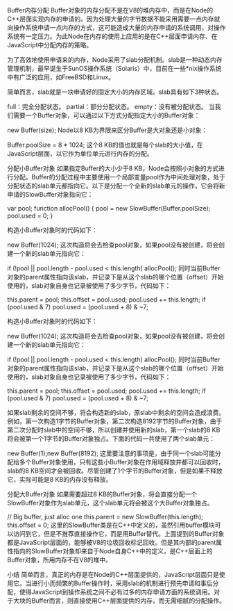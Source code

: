 Buffer内存分配
Buffer对象的内存分配不是在V8的堆内存中，而是在Node的C++层面实现内存的申请的。因为处理大量的字节数据不能采用需要一点内存就向操作系统申请一点内存的方式，这可能造成大量的内存申请的系统调用，对操作系统有一定压力。为此Node在内存的使用上应用的是在C++层面申请内存、在JavaScript中分配内存的策略。

为了高效地使用申请来的内存，Node采用了slab分配机制。slab是一种动态内存管理机制，最早诞生于SunOS操作系统（Solaris）中，目前在一些*nix操作系统中有广泛的应用，如FreeBSD和Linux。

简单而言，slab就是一块申请好的固定大小的内存区域。slab具有如下3种状态。

full：完全分配状态。
partial：部分分配状态。
empty：没有被分配状态。
当我们需要一个Buffer对象，可以通过以下方式分配指定大小的Buffer对象：

new Buffer(size);
Node以8 KB为界限来区分Buffer是大对象还是小对象：

Buffer.poolSize = 8 * 1024;
这个8 KB的值也就是每个slab的大小值，在JavaScript层面，以它作为单位单元进行内存的分配。

分配小Buffer对象
如果指定Buffer的大小少于8 KB，Node会按照小对象的方式进行分配。Buffer的分配过程中主要使用一个局部变量pool作为中间处理对象，处于分配状态的slab单元都指向它。以下是分配一个全新的slab单元的操作，它会将新申请的SlowBuffer对象指向它：

var pool;
function allocPool() {
  pool = new SlowBuffer(Buffer.poolSize); 
  pool.used = 0;
}



构造小Buffer对象时的代码如下：

new Buffer(1024);
这次构造将会去检查pool对象，如果pool没有被创建，将会创建一个新的slab单元指向它：

if (!pool || pool.length - pool.used < this.length) allocPool();
同时当前Buffer对象的parent属性指向该slab，并记录下是从这个slab的哪个位置（offset）开始使用的，slab对象自身也记录被使用了多少字节，代码如下：

this.parent = pool;
this.offset = pool.used;
pool.used += this.length;
if (pool.used & 7) pool.used = (pool.used + 8) & ~7;


构造小Buffer对象时的代码如下：

new Buffer(1024);
这次构造将会去检查pool对象，如果pool没有被创建，将会创建一个新的slab单元指向它：

if (!pool || pool.length - pool.used < this.length) allocPool();
同时当前Buffer对象的parent属性指向该slab，并记录下是从这个slab的哪个位置（offset）开始使用的，slab对象自身也记录被使用了多少字节，代码如下：

this.parent = pool;
this.offset = pool.used;
pool.used += this.length;
if (pool.used & 7) pool.used = (pool.used + 8) & ~7;


如果slab剩余的空间不够，将会构造新的slab，原slab中剩余的空间会造成浪费。例如，第一次构造1字节的Buffer对象，第二次构造8192字节的Buffer对象，由于第二次分配时slab中的空间不够，所以创建并使用新的slab，第一个slab的8 KB将会被第一个1字节的Buffer对象独占。下面的代码一共使用了两个slab单元：

new Buffer(1);new Buffer(8192);
这里要注意的事项是，由于同一个slab可能分配给多个Buffer对象使用，只有这些小Buffer对象在作用域释放并都可以回收时，slab的8 KB空间才会被回收。尽管创建了1个字节的Buffer对象，但是如果不释放它，实际可能是8 KB的内存没有释放。

分配大Buffer对象
如果需要超过8 KB的Buffer对象，将会直接分配一个SlowBuffer对象作为slab单元，这个slab单元将会被这个大Buffer对象独占。

// Big buffer, just alloc one
this.parent = new SlowBuffer(this.length);
this.offset = 0;
这里的SlowBuffer类是在C++中定义的，虽然引用buffer模块可以访问到它，但是不推荐直接操作它，而是用Buffer替代。上面提到的Buffer对象都是JavaScript层面的，能够被V8的垃圾回收标记回收。但是其内部的parent属性指向的SlowBuffer对象却来自于Node自身C++中的定义，是C++层面上的Buffer对象，所用内存不在V8的堆中。

小结
简单而言，真正的内存是在Node的C++层面提供的，JavaScript层面只是使用它。当进行小而频繁的Buffer操作时，采用slab的机制进行预先申请和事后分配，使得JavaScript到操作系统之间不必有过多的内存申请方面的系统调用。对于大块的Buffer而言，则直接使用C++层面提供的内存，而无需细腻的分配操作。


